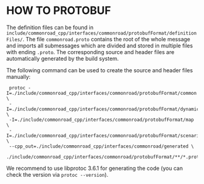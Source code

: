 # HOW TO PROTOBUF

The definition files can be found in `include/commonroad_cpp/interfaces/commonroad/protobufFormat/definitionFiles/`. The file
`commonroad.proto` contains the root of the whole message and imports all submessages which are divided
and stored in multiple files with ending `.proto`.
The corresponding source and header files are automatically generated by the build system.

The following command can be used to create the source and header files manually:
```
 protoc -I=./include/commonroad_cpp/interfaces/commonroad/protobufFormat/common \
 -I=./include/commonroad_cpp/interfaces/commonroad/protobufFormat/dynamic \
 -I=./include/commonroad_cpp/interfaces/commonroad/protobufFormat/map \
 -I=./include/commonroad_cpp/interfaces/commonroad/protobufFormat/scenario \
 --cpp_out=./include/commonroad_cpp/interfaces/commonroad/generated \
 ./include/commonroad_cpp/interfaces/commonroad/protobufFormat/**/*.proto
```
We recommend to use libprotoc 3.6.1 for generating the code (you can check the version via ```protoc --version```).
